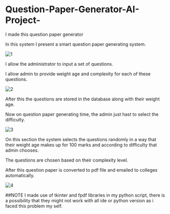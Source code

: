 # Question-Paper-Generator-AI-Project-

I made this question paper generator

In this system I present a smart question paper generating system.

![1](https://user-images.githubusercontent.com/26535872/42431855-72c00b1c-8365-11e8-82fb-a8fd779021bc.png)

I allow the administrator to input a set of questions.

I allow admin to provide weight age and complexity for each of these questions.

![2](https://user-images.githubusercontent.com/26535872/42431869-80d49fec-8365-11e8-8ca4-9303be814360.png)

After this the questions are stored in the database along with their weight age. 

Now on question paper generating time, the admin just hast to select the difficulty. 

![3](https://user-images.githubusercontent.com/26535872/42431873-844b495a-8365-11e8-82c6-f138a5effb4c.png)

On this section the system selects the questions randomly in a way that their weight age makes up for 100 marks and according to difficulty that admin chooses. 

The questions are chosen based on their complexity level. 

After this question paper is converted to pdf file and emailed to colleges automatically.

![4](https://user-images.githubusercontent.com/26535872/42431874-87052846-8365-11e8-9061-bb6adc4eb074.png)

##NOTE
I made use of tkinter and fpdf libraries in my python script, there is a possibility that they might not work with all ide or python version as i faced this problem my self.
